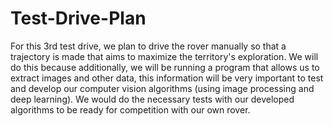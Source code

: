 # Test-Drive-Plan

For this 3rd test drive, we plan to drive the rover manually so that a trajectory is made that aims to maximize the territory's exploration. We will do this because additionally, we will be running a program that allows us to extract images and other data, this information will be very important to test and develop our computer vision algorithms (using image processing and deep learning). We would do the necessary tests with our developed algorithms to be ready for competition with our own rover.
